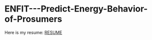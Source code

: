 # ENFIT---Predict-Energy-Behavior-of-Prosumers
Here is my resume: [RESUME](https://docs.google.com/document/d/1xjs6lv5_0NL_epcNNPbJXeX6O3tK4c1A39468yAR-rA/edit?usp=sharing)
